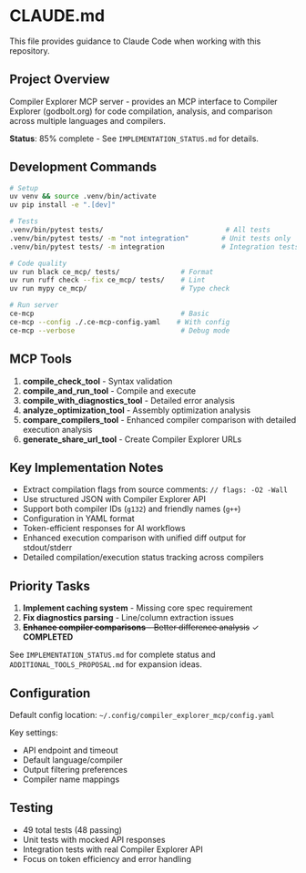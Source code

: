 # CLAUDE.md

This file provides guidance to Claude Code when working with this repository.

## Project Overview

Compiler Explorer MCP server - provides an MCP interface to Compiler Explorer (godbolt.org) for code compilation, analysis, and comparison across multiple languages and compilers.

**Status**: 85% complete - See `IMPLEMENTATION_STATUS.md` for details.

## Development Commands

```bash
# Setup
uv venv && source .venv/bin/activate
uv pip install -e ".[dev]"

# Tests
.venv/bin/pytest tests/                              # All tests
.venv/bin/pytest tests/ -m "not integration"        # Unit tests only
.venv/bin/pytest tests/ -m integration              # Integration tests

# Code quality
uv run black ce_mcp/ tests/               # Format
uv run ruff check --fix ce_mcp/ tests/    # Lint
uv run mypy ce_mcp/                       # Type check

# Run server
ce-mcp                                    # Basic
ce-mcp --config ./.ce-mcp-config.yaml    # With config
ce-mcp --verbose                          # Debug mode
```

## MCP Tools

1. **compile_check_tool** - Syntax validation
2. **compile_and_run_tool** - Compile and execute
3. **compile_with_diagnostics_tool** - Detailed error analysis
4. **analyze_optimization_tool** - Assembly optimization analysis
5. **compare_compilers_tool** - Enhanced compiler comparison with detailed execution analysis
6. **generate_share_url_tool** - Create Compiler Explorer URLs

## Key Implementation Notes

- Extract compilation flags from source comments: `// flags: -O2 -Wall`
- Use structured JSON with Compiler Explorer API
- Support both compiler IDs (`g132`) and friendly names (`g++`)
- Configuration in YAML format
- Token-efficient responses for AI workflows
- Enhanced execution comparison with unified diff output for stdout/stderr
- Detailed compilation/execution status tracking across compilers

## Priority Tasks

1. **Implement caching system** - Missing core spec requirement
2. **Fix diagnostics parsing** - Line/column extraction issues
3. ~~**Enhance compiler comparisons** - Better difference analysis~~ ✓ **COMPLETED**

See `IMPLEMENTATION_STATUS.md` for complete status and `ADDITIONAL_TOOLS_PROPOSAL.md` for expansion ideas.

## Configuration

Default config location: `~/.config/compiler_explorer_mcp/config.yaml`

Key settings:
- API endpoint and timeout
- Default language/compiler
- Output filtering preferences
- Compiler name mappings

## Testing

- 49 total tests (48 passing)
- Unit tests with mocked API responses
- Integration tests with real Compiler Explorer API
- Focus on token efficiency and error handling